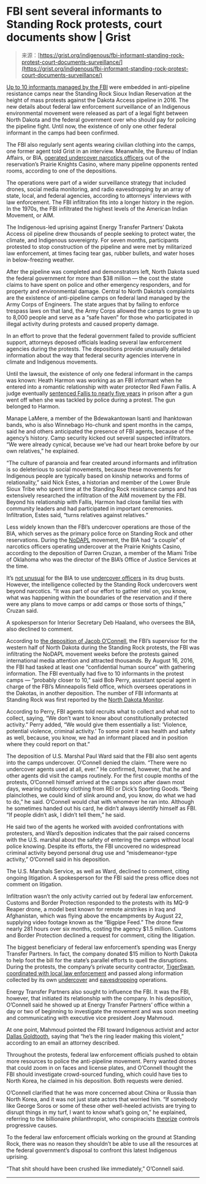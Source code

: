 <!--yml
category: 未分类
date: 2024-05-29 12:33:57
-->

# FBI sent several informants to Standing Rock protests, court documents show | Grist

> 来源：[https://grist.org/indigenous/fbi-informant-standing-rock-protest-court-documents-surveillance/](https://grist.org/indigenous/fbi-informant-standing-rock-protest-court-documents-surveillance/)

[Up to 10 informants managed by the FBI](https://www.documentcloud.org/documents/24482744-robertperrydeporedacted) were embedded in anti-pipeline resistance camps near the Standing Rock Sioux Indian Reservation at the height of mass protests against the Dakota Access pipeline in 2016\. The new details about federal law enforcement surveillance of an Indigenous environmental movement were released as part of a legal fight between North Dakota and the federal government over who should pay for policing the pipeline fight. Until now, the existence of only one other federal informant in the camps had been confirmed. 

The FBI also regularly sent agents wearing civilian clothing into the camps, one former agent told Grist in an interview. Meanwhile, the Bureau of Indian Affairs, or BIA, [operated undercover narcotics officers](https://www.documentcloud.org/documents/24482741-darrencruzandepobia) out of the reservation’s Prairie Knights Casino, where many pipeline opponents rented rooms, according to one of the depositions. 

The operations were part of a wider surveillance strategy that included drones, social media monitoring, and radio eavesdropping by an array of state, local, and federal agencies, according to attorneys’ interviews with law enforcement. The FBI infiltration fits into a longer history in the region. In the 1970s, the FBI infiltrated the highest levels of the American Indian Movement, or AIM. 

The Indigenous-led uprising against Energy Transfer Partners’ Dakota Access oil pipeline drew thousands of people seeking to protect water, the climate, and Indigenous sovereignty. For seven months, participants protested to stop construction of the pipeline and were met by militarized law enforcement, at times facing tear gas, rubber bullets, and water hoses in below-freezing weather.

After the pipeline was completed and demonstrators left, North Dakota sued the federal government for more than $38 million — the cost the state claims to have spent on police and other emergency responders, and for property and environmental damage. Central to North Dakota’s complaints are the existence of anti-pipeline camps on federal land managed by the Army Corps of Engineers. The state argues that by failing to enforce trespass laws on that land, the Army Corps allowed the camps to grow to up to 8,000 people and serve as a “safe haven” for those who participated in illegal activity during protests and caused property damage. 

In an effort to prove that the federal government failed to provide sufficient support, attorneys deposed officials leading several law enforcement agencies during the protests. The depositions provide unusually detailed information about the way that federal security agencies intervene in climate and Indigenous movements. 

Until the lawsuit, the existence of only one federal informant in the camps was known: Heath Harmon was working as an FBI informant when he entered into a romantic relationship with water protector Red Fawn Fallis. A judge eventually [sentenced Fallis to nearly five years](https://theintercept.com/2018/07/13/standing-rock-red-fawn-fallis-sentencing/) in prison after a gun went off when she was tackled by police during a protest. The gun belonged to Harmon. 

Manape LaMere, a member of the Bdewakantowan Isanti and Ihanktowan bands, who is also Winnebago Ho-chunk and spent months in the camps, said he and others anticipated the presence of FBI agents, because of the agency’s history. Camp security kicked out several suspected infiltrators. “We were already cynical, because we’ve had our heart broke before by our own relatives,” he explained.

“The culture of paranoia and fear created around informants and infiltration is so deleterious to social movements, because these movements for Indigenous people are typically based on kinship networks and forms of relationality,” said Nick Estes, a historian and member of the Lower Brule Sioux Tribe who spent time at the Standing Rock resistance camps and has extensively researched the infiltration of the AIM movement by the FBI. Beyond his relationship with Fallis, Harmon had close familial ties with community leaders and had participated in important ceremonies. Infiltration, Estes said, “turns relatives against relatives.”

Less widely known than the FBI’s undercover operations are those of the BIA, which serves as the primary police force on Standing Rock and other reservations. During the [NoDAPL](https://ccrjustice.org/home/blog/2018/02/21/nodapl-movement-was-powerful-factual-and-indigenous-led-lawsuit-lies-can-t) movement, the BIA had “a couple” of narcotics officers operating undercover at the Prairie Knights Casino, according to the deposition of Darren Cruzan, a member of the Miami Tribe of Oklahoma who was the director of the BIA’s Office of Justice Services at the time.  

It’s [not unusual](https://www.bia.gov/sites/default/files/dup/assets/as-ia/obpm/BIA_FY2021_Greenbook-508.pdf) for the BIA to use [undercover officers](https://www.bia.gov/sites/default/files/dup/inline-files/bia_2024_greenbook.pdf) in its drug busts. However, the intelligence collected by the Standing Rock undercovers went beyond narcotics. “It was part of our effort to gather intel on, you know, what was happening within the boundaries of the reservation and if there were any plans to move camps or add camps or those sorts of things,” Cruzan said.

A spokesperson for Interior Secretary Deb Haaland, who oversees the BIA, also declined to comment. 

According to [the deposition of Jacob O’Connell](https://www.documentcloud.org/documents/24482743-jacoboconnelldeporedacted), the FBI’s supervisor for the western half of North Dakota during the Standing Rock protests, the FBI was infiltrating the NoDAPL movement weeks before the protests gained international media attention and attracted thousands. By August 16, 2016, the FBI had tasked at least one “confidential human source” with gathering information. The FBI eventually had five to 10 informants in the protest camps — “probably closer to 10,” said Bob Perry, assistant special agent in charge of the FBI’s Minneapolis field office, which oversees operations in the Dakotas, in another deposition. The number of FBI informants at Standing Rock was first reported by the [North Dakota Monitor](https://northdakotamonitor.com/2024/02/22/lack-of-federal-support-overwhelmed-law-enforcement-during-dapl-officials-testify/).

According to Perry, FBI agents told recruits what to collect and what not to collect, saying, “We don’t want to know about constitutionally protected activity.” Perry added, “We would give them essentially a list: ‘Violence, potential violence, criminal activity.’ To some point it was health and safety as well, because, you know, we had an informant placed and in position where they could report on that.” 

The deposition of U.S. Marshal Paul Ward said that the FBI also sent agents into the camps undercover. O’Connell denied the claim. “There were no undercover agents used at all, ever.” He confirmed, however, that he and other agents did visit the camps routinely. For the first couple months of the protests, O’Connell himself arrived at the camps soon after dawn most days, wearing outdoorsy clothing from REI or Dick’s Sporting Goods. “Being plainclothes, we could kind of slink around and, you know, do what we had to do,” he said. O’Connell would chat with whomever he ran into. Although he sometimes handed out his card, he didn’t always identify himself as FBI. “If people didn’t ask, I didn’t tell them,” he said.  

He said two of the agents he worked with avoided confrontations with protesters, and Ward’s deposition indicates that the pair raised concerns with the U.S. marshal about the safety of entering the camps without local police knowing. Despite its efforts, the FBI uncovered no widespread criminal activity beyond personal drug use and “misdemeanor-type activity,” O’Connell said in his deposition. 

The U.S. Marshals Service, as well as Ward, declined to comment, citing ongoing litigation. A spokesperson for the FBI said the press office does not comment on litigation.

Infiltration wasn’t the only activity carried out by federal law enforcement. Customs and Border Protection responded to the protests with its MQ-9 Reaper drone, a model best known for remote airstrikes in Iraq and Afghanistan, which was flying above the encampments by August 22, supplying video footage known as the “Bigpipe Feed.” The drone flew nearly 281 hours over six months, costing the agency $1.5 million. Customs and Border Protection declined a request for comment, citing the litigation.

The biggest beneficiary of federal law enforcement’s spending was Energy Transfer Partners. In fact, the company donated $15 million to North Dakota to help foot the bill for the state’s parallel efforts to quell the disruptions. During the protests, the company’s private security contractor, [TigerSwan](https://theintercept.com/series/oil-and-water/), [coordinated with local law enforcement](https://grist.org/protest/standing-rock-national-sheriffs-association-tigerswan-dakota-access-pipeline/) and passed along information collected by its own [undercover](https://theintercept.com/2018/12/30/tigerswan-infiltrator-dakota-access-pipeline-standing-rock/) and [eavesdropping](https://theintercept.com/2020/11/15/standing-rock-tigerswan-infiltrator-documents/) operations.

Energy Transfer Partners also sought to influence the FBI. It was the FBI, however, that initiated its relationship with the company. In his deposition, O’Connell said he showed up at Energy Transfer Partners’ office within a day or two of beginning to investigate the movement and was soon meeting and communicating with executive vice president Joey Mahmoud.

At one point, Mahmoud pointed the FBI toward Indigenous activist and actor [Dallas Goldtooth](https://grist.org/fix/advocacy/dallas-goldtooth-laughter-liberation-joy-organizing/), saying that “he’s the ring leader making this violent,” according to an email an attorney described.

Throughout the protests, federal law enforcement officials pushed to obtain more resources to police the anti-pipeline movement. Perry wanted drones that could zoom in on faces and license plates, and O’Connell thought the FBI should investigate crowd-sourced funding, which could have ties to North Korea, he claimed in his deposition. Both requests were denied.

O’Connell clarified that he was more concerned about China or Russia than North Korea, and it was not just state actors that worried him. “If somebody like George Soros or some of these other well-heeled activists are trying to disrupt things in my turf, I want to know what’s going on,” he explained, referring to the billionaire philanthropist, who conspiracists [theorize](https://www.nytimes.com/2018/10/31/us/politics/george-soros-bombs-trump.html) controls progressive causes.

To the federal law enforcement officials working on the ground at Standing Rock, there was no reason they shouldn’t be able to use all the resources at the federal government’s disposal to confront this latest Indigenous uprising.

“That shit should have been crushed like immediately,” O’Connell said.

* * *
